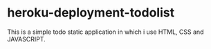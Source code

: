 # heroku-deployment-todolist
 This is a simple todo static application in which i use HTML, CSS and JAVASCRIPT.
  
   
